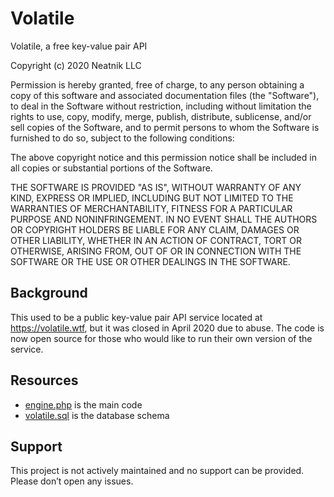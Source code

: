 # Volatile

Volatile, a free key-value pair API

Copyright (c) 2020 Neatnik LLC

Permission is hereby granted, free of charge, to any person obtaining a copy
of this software and associated documentation files (the "Software"), to deal
in the Software without restriction, including without limitation the rights
to use, copy, modify, merge, publish, distribute, sublicense, and/or sell
copies of the Software, and to permit persons to whom the Software is
furnished to do so, subject to the following conditions:

The above copyright notice and this permission notice shall be included in all
copies or substantial portions of the Software.

THE SOFTWARE IS PROVIDED "AS IS", WITHOUT WARRANTY OF ANY KIND, EXPRESS OR
IMPLIED, INCLUDING BUT NOT LIMITED TO THE WARRANTIES OF MERCHANTABILITY,
FITNESS FOR A PARTICULAR PURPOSE AND NONINFRINGEMENT. IN NO EVENT SHALL THE
AUTHORS OR COPYRIGHT HOLDERS BE LIABLE FOR ANY CLAIM, DAMAGES OR OTHER
LIABILITY, WHETHER IN AN ACTION OF CONTRACT, TORT OR OTHERWISE, ARISING FROM,
OUT OF OR IN CONNECTION WITH THE SOFTWARE OR THE USE OR OTHER DEALINGS IN THE
SOFTWARE.

## Background

This used to be a public key-value pair API service located at https://volatile.wtf, but it was closed in April 2020 due to abuse. The code is now open source for those who would like to run their own version of the service.

## Resources

* [engine.php](https://github.com/neatnik/volatile/blob/master/engine.php) is the main code
* [volatile.sql](https://github.com/neatnik/volatile/blob/master/volatile.sql) is the database schema

## Support

This project is not actively maintained and no support can be provided. Please don’t open any issues.